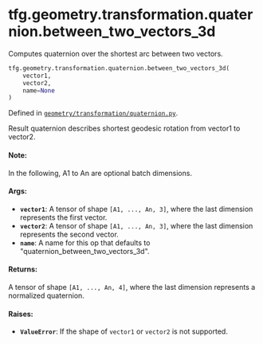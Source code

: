 <div itemscope itemtype="http://developers.google.com/ReferenceObject">
<meta itemprop="name" content="tfg.geometry.transformation.quaternion.between_two_vectors_3d" />
<meta itemprop="path" content="Stable" />
</div>

# tfg.geometry.transformation.quaternion.between_two_vectors_3d

Computes quaternion over the shortest arc between two vectors.

``` python
tfg.geometry.transformation.quaternion.between_two_vectors_3d(
    vector1,
    vector2,
    name=None
)
```



Defined in [`geometry/transformation/quaternion.py`](https://github.com/tensorflow/graphics/blob/master/tensorflow_graphics/geometry/transformation/quaternion.py).

<!-- Placeholder for "Used in" -->

Result quaternion describes shortest geodesic rotation from
vector1 to vector2.

#### Note:

In the following, A1 to An are optional batch dimensions.


#### Args:

* <b>`vector1`</b>: A tensor of shape `[A1, ..., An, 3]`, where the last dimension
  represents the first vector.
* <b>`vector2`</b>: A tensor of shape `[A1, ..., An, 3]`, where the last dimension
  represents the second vector.
* <b>`name`</b>: A name for this op that defaults to
  "quaternion_between_two_vectors_3d".


#### Returns:

A tensor of shape `[A1, ..., An, 4]`, where the last dimension represents
a normalized quaternion.


#### Raises:

* <b>`ValueError`</b>: If the shape of `vector1` or `vector2` is not supported.